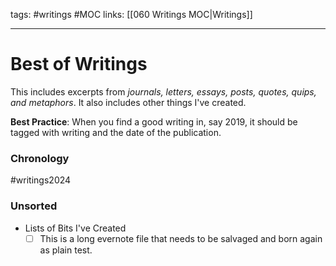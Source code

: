 tags: #writings #MOC 
links: [[060 Writings MOC|Writings]]

---
# Best of Writings
This includes excerpts from _journals, letters, essays, posts, quotes, quips, and metaphors_. It also includes other things I've created. 

**Best Practice**: When you find a good writing in, say 2019, it should be tagged with writing and the date of the publication.

### Chronology
#writings2024 

### Unsorted
- Lists of Bits I've Created
	- [ ] This is a long evernote file that needs to be salvaged and born again as plain test.